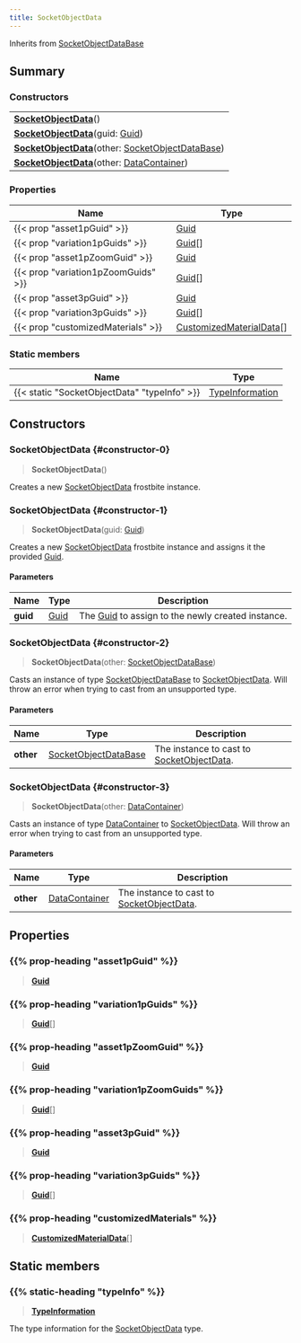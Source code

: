 ```yaml
---
title: SocketObjectData
---
```


Inherits from [SocketObjectDataBase](/vext/ref/fb/socketobjectdatabase)

## Summary

### Constructors

|  |
| --- |
| **[SocketObjectData](#constructor-0)**() |
| **[SocketObjectData](#constructor-1)**(guid: [Guid](/vext/ref/shared/type/guid)) |
| **[SocketObjectData](#constructor-2)**(other: [SocketObjectDataBase](/vext/ref/fb/socketobjectdatabase)) |
| **[SocketObjectData](#constructor-3)**(other: [DataContainer](/vext/ref/shared/type/datacontainer)) |

### Properties

| Name | Type |
| ---- | ---- |
| {{< prop "asset1pGuid" >}} | [Guid](/vext/ref/shared/type/guid) |
| {{< prop "variation1pGuids" >}} | [Guid](/vext/ref/shared/type/guid)[] |
| {{< prop "asset1pZoomGuid" >}} | [Guid](/vext/ref/shared/type/guid) |
| {{< prop "variation1pZoomGuids" >}} | [Guid](/vext/ref/shared/type/guid)[] |
| {{< prop "asset3pGuid" >}} | [Guid](/vext/ref/shared/type/guid) |
| {{< prop "variation3pGuids" >}} | [Guid](/vext/ref/shared/type/guid)[] |
| {{< prop "customizedMaterials" >}} | [CustomizedMaterialData](/vext/ref/fb/customizedmaterialdata)[] |

### Static members

| Name | Type |
| ---- | ---- |
| {{< static "SocketObjectData" "typeInfo" >}} | [TypeInformation](/vext/ref/shared/type/typeinformation) |

## Constructors

### SocketObjectData {#constructor-0}

> **SocketObjectData**()

Creates a new [SocketObjectData](/vext/ref/fb/socketobjectdata) frostbite instance.

### SocketObjectData {#constructor-1}

> **SocketObjectData**(guid: [Guid](/vext/ref/shared/type/guid))

Creates a new [SocketObjectData](/vext/ref/fb/socketobjectdata) frostbite instance and assigns it the provided [Guid](/vext/ref/shared/type/guid).

#### Parameters

| Name | Type | Description |
| ---- | ---- | ----------- |
| **guid** | [Guid](/vext/ref/shared/type/guid) | The [Guid](/vext/ref/shared/type/guid) to assign to the newly created instance. |

### SocketObjectData {#constructor-2}

> **SocketObjectData**(other: [SocketObjectDataBase](/vext/ref/fb/socketobjectdatabase))

Casts an instance of type [SocketObjectDataBase](/vext/ref/fb/socketobjectdatabase) to [SocketObjectData](/vext/ref/fb/socketobjectdata). Will throw an error when trying to cast from an unsupported type.

#### Parameters

| Name | Type | Description |
| ---- | ---- | ----------- |
| **other** | [SocketObjectDataBase](/vext/ref/fb/socketobjectdatabase) | The instance to cast to [SocketObjectData](/vext/ref/fb/socketobjectdata). |

### SocketObjectData {#constructor-3}

> **SocketObjectData**(other: [DataContainer](/vext/ref/shared/type/datacontainer))

Casts an instance of type [DataContainer](/vext/ref/shared/type/datacontainer) to [SocketObjectData](/vext/ref/fb/socketobjectdata). Will throw an error when trying to cast from an unsupported type.

#### Parameters

| Name | Type | Description |
| ---- | ---- | ----------- |
| **other** | [DataContainer](/vext/ref/shared/type/datacontainer) | The instance to cast to [SocketObjectData](/vext/ref/fb/socketobjectdata). |

## Properties

### {{% prop-heading "asset1pGuid" %}}

> **[Guid](/vext/ref/shared/type/guid)**

### {{% prop-heading "variation1pGuids" %}}

> **[Guid](/vext/ref/shared/type/guid)**[]

### {{% prop-heading "asset1pZoomGuid" %}}

> **[Guid](/vext/ref/shared/type/guid)**

### {{% prop-heading "variation1pZoomGuids" %}}

> **[Guid](/vext/ref/shared/type/guid)**[]

### {{% prop-heading "asset3pGuid" %}}

> **[Guid](/vext/ref/shared/type/guid)**

### {{% prop-heading "variation3pGuids" %}}

> **[Guid](/vext/ref/shared/type/guid)**[]

### {{% prop-heading "customizedMaterials" %}}

> **[CustomizedMaterialData](/vext/ref/fb/customizedmaterialdata)**[]

## Static members

### {{% static-heading "typeInfo" %}}

> **[TypeInformation](/vext/ref/shared/type/typeinformation)**

The type information for the [SocketObjectData](/vext/ref/fb/socketobjectdata) type.

